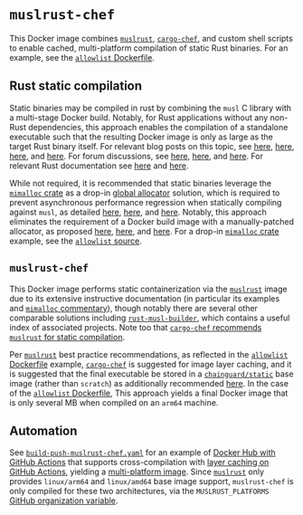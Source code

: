 # `muslrust-chef`

This Docker image combines [`muslrust`], [`cargo-chef`], and custom shell
scripts to enable cached, multi-platform compilation of static Rust binaries.
For an example, see the [`allowlist` Dockerfile].

## Rust static compilation

Static binaries may be compiled in rust by combining the `musl` C library with a
multi-stage Docker build. Notably, for Rust applications without any non-Rust
dependencies, this approach enables the compilation of a standalone executable
such that the resulting Docker image is only as large as the target Rust binary
itself. For relevant blog posts on this topic, see
[here][how to create small docker images for rust],
[here][how to package rust applications into minimal docker containers],
[here][use multi-stage docker builds for statically-linked rust binaries], and
[here][docker "from scratch" for rust applications]. For forum discussions, see
[here][looking for the perfect dockerfile for rust],
[here][how to generate statically linked executables?], and
[here][rust linker fails when using target-feature=+crt-static on nightly]. For
relevant Rust documentation see [here][static and dynamic c runtimes] and
[here][`target-feature`].

While not required, it is recommended that static binaries leverage the
[`mimalloc` crate] as a drop-in [global allocator] solution, which is required
to prevent asynchronous performance regression when statically compiling against
`musl`, as detailed
[here][supercharging your rust static executables with mimalloc],
[here][testing alternative c memory allocators pt 2: the musl mystery], and
[here][static linking for rust without glibc - scratch image]. Notably, this
approach eliminates the requirement of a Docker build image with a
manually-patched allocator, as proposed [here][`rust-alpine-mimalloc`],
[here][`mimalloc`], and [here][`alpine-mimalloc`]. For a drop-in
[`mimalloc` crate] example, see the [`allowlist` source].

## `muslrust-chef`

This Docker image performs static containerization via the [`muslrust`] image
due to its extensive instructive documentation (in particular its examples and
[`mimalloc` commentary]), though notably there are several other comparable
solutions including [`rust-musl-builder`], which contains a useful index of
associated projects. Note too that [`cargo-chef` recommends `muslrust` for
static compilation][`cargo-chef` recommends `muslrust` for static compilation].

Per [`muslrust`] best practice recommendations, as reflected in the
[`allowlist` Dockerfile] example, [`cargo-chef`] is suggested for
image layer caching, and it is suggested that the final executable be stored in
a [`chainguard/static`] base image (rather than `scratch`) as additionally
recommended [here][`kube.rs` best practices]. In the case of the
[`allowlist` Dockerfile], This approach yields a final Docker image that is only
several MB when compiled on an `arm64` machine.

## Automation

See [`build-push-muslrust-chef.yaml`] for an example of
[Docker Hub with GitHub Actions] that supports cross-compilation with
[layer caching on GitHub Actions], yielding a [multi-platform image]. Since
[`muslrust`] only provides `linux/arm64` and `linux/amd64` base image support,
`muslrust-chef` is only compiled for these two architectures, via the
`MUSLRUST_PLATFORMS` [GitHub organization variable].

[docker "from scratch" for rust applications]: https://www.21analytics.ch/blog/docker-from-scratch-for-rust-applications/
[docker hub with github actions]: https://docs.docker.com/build/ci/github-actions/
[github organization variable]: https://docs.github.com/en/actions/learn-github-actions/variables#creating-configuration-variables-for-an-organization
[global allocator]: https://doc.rust-lang.org/std/alloc/index.html#the-global_allocator-attribute
[how to create small docker images for rust]: https://kerkour.com/rust-small-docker-image
[how to generate statically linked executables?]: https://stackoverflow.com/a/31778003
[how to package rust applications into minimal docker containers]: https://alexbrand.dev/post/how-to-package-rust-applications-into-minimal-docker-containers/
[layer caching on github actions]: https://docs.docker.com/build/ci/github-actions/cache/#github-cache
[looking for the perfect dockerfile for rust]: https://www.reddit.com/r/rust/comments/16bswvl/comment/jzh6enu/?utm_source=share&utm_medium=web3x&utm_name=web3xcss&utm_term=1&utm_content=share_button
[multi-platform image]: https://docs.docker.com/build/ci/github-actions/multi-platform/
[rust linker fails when using target-feature=+crt-static on nightly]: https://stackoverflow.com/questions/76604929
[static and dynamic c runtimes]: https://doc.rust-lang.org/reference/linkage.html#static-and-dynamic-c-runtimes
[static linking for rust without glibc - scratch image]: https://users.rust-lang.org/t/static-linking-for-rust-without-glibc-scratch-image/112279/5
[supercharging your rust static executables with mimalloc]: https://www.tweag.io/blog/2023-08-10-rust-static-link-with-mimalloc/
[testing alternative c memory allocators pt 2: the musl mystery]: https://www.linkedin.com/pulse/testing-alternative-c-memory-allocators-pt-2-musl-mystery-gomes/
[use multi-stage docker builds for statically-linked rust binaries]: https://dev.to/deciduously/use-multi-stage-docker-builds-for-statically-linked-rust-binaries-3jgd
[`allowlist` dockerfile]: ../allowlist/Dockerfile
[`allowlist` source]: ../allowlist/src/main.rs
[`alpine-mimalloc`]: https://github.com/emerzon/alpine-mimalloc
[`build-push-muslrust-chef.yaml`]: ../../.github/workflows/build-push-muslrust-chef.yaml
[`cargo-chef`]: https://github.com/LukeMathWalker/cargo-chef
[`cargo-chef` recommends `muslrust` for static compilation]: https://github.com/LukeMathWalker/cargo-chef?tab=readme-ov-file#running-the-binary-in-alpine
[`chainguard/static`]: https://hub.docker.com/r/chainguard/static
[`kube.rs` best practices]: https://kube.rs/controllers/security/#base-images
[`mimalloc`]: https://github.com/marvin-hansen/mimalloc
[`mimalloc` commentary]: https://github.com/clux/muslrust/issues/142
[`mimalloc` crate]: https://docs.rs/mimalloc/latest/mimalloc/
[`muslrust`]: https://github.com/clux/muslrust
[`rust-alpine-mimalloc`]: https://github.com/tweag/rust-alpine-mimalloc
[`rust-musl-builder`]: https://github.com/emk/rust-musl-builder
[`target-feature`]: https://doc.rust-lang.org/rustc/codegen-options/index.html#target-feature
